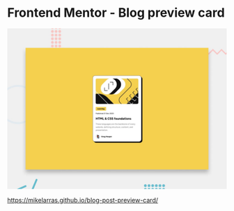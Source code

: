 # Frontend Mentor - Blog preview card

![Design preview for the Blog preview card coding challenge](./preview.jpg)

https://mikelarras.github.io/blog-post-preview-card/
